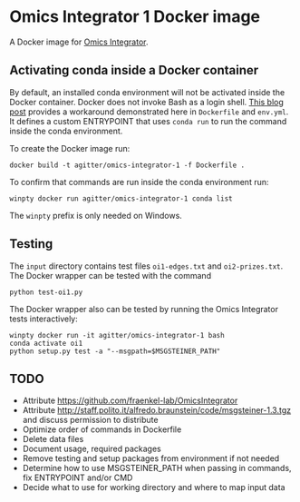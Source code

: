 # Omics Integrator 1 Docker image

A Docker image for [Omics Integrator](https://github.com/fraenkel-lab/OmicsIntegrator).

## Activating conda inside a Docker container

By default, an installed conda environment will not be activated inside the Docker container.
Docker does not invoke Bash as a login shell.
[This blog post](https://pythonspeed.com/articles/activate-conda-dockerfile/) provides a workaround demonstrated here in `Dockerfile` and `env.yml`.
It defines a custom ENTRYPOINT that uses `conda run` to run the command inside the conda environment.

To create the Docker image run:
```
docker build -t agitter/omics-integrator-1 -f Dockerfile .
```

To confirm that commands are run inside the conda environment run:
```
winpty docker run agitter/omics-integrator-1 conda list
```
The `winpty` prefix is only needed on Windows.

## Testing
The `input` directory contains test files `oi1-edges.txt` and `oi2-prizes.txt`.
The Docker wrapper can be tested with the command
```
python test-oi1.py
```

The Docker wrapper also can be tested by running the Omics Integrator tests interactively:
```
winpty docker run -it agitter/omics-integrator-1 bash
conda activate oi1
python setup.py test -a "--msgpath=$MSGSTEINER_PATH"
```

## TODO
- Attribute https://github.com/fraenkel-lab/OmicsIntegrator
- Attribute http://staff.polito.it/alfredo.braunstein/code/msgsteiner-1.3.tgz and discuss permission to distribute
- Optimize order of commands in Dockerfile
- Delete data files
- Document usage, required packages
- Remove testing and setup packages from environment if not needed
- Determine how to use MSGSTEINER_PATH when passing in commands, fix ENTRYPOINT and/or CMD
- Decide what to use for working directory and where to map input data
